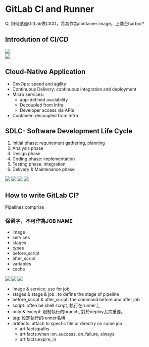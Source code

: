 # GitLab CI and Runner

Q. 如何透過GitLab做CICD，將其作為container image，上傳至harbor? 

## Introdution of CI/CD  

![](image\gitlabCI01.png)  
![](image\gitlabCI02.png)  

## Cloud-Native Application  

* DevOps: speed and agility  
* Continuous Delivery: continuous integration and deployment  
* Micro services:  
  * app-defined availability  
  * Decoupled from Infra  
  * Developer access via APIs  
* Container: decoupled from Infra  

## SDLC- Software Development Life Cycle  
1. Initial phase: requirement gathering, planning  
2. Analysis phase
3. Design phase  
4. Coding phase: implementation  
5. Testing phase: integration
6. Delivery & Maintenance phase  


![](image\gitlabCI03.png)
![](image\gitlabCI04.png)
![](image\gitlabCI05.png)
![](image\gitlabCI06.png)





## How to write GitLab CI?
Pipelines comprise

### 保留字，不可作為JOB NAME
* image  
* services  
* stages  
* types  
* before_script  
* after_script  
* variables  
* cache  

![](.\image\configuration_1.png)
![](.\image\configuration_2.png)
![](.\image\configuration_3.png)


* image & service: use for job  
* stages & stage & job : to define the stage of pipeline  
* before_script & after_script: the command before and after job  
* script: often be shell script, 執行在runner上  
* only & except: 限制執行的branch, 對於deploy尤其重要。  
* tag: 設定執行的runner名稱
* artifacts: attach to specfic file or directry on some job  
  - artifacts:paths  
  - artifacts:when  :on_success, on_failure, always
  - artifacts:expire_in



